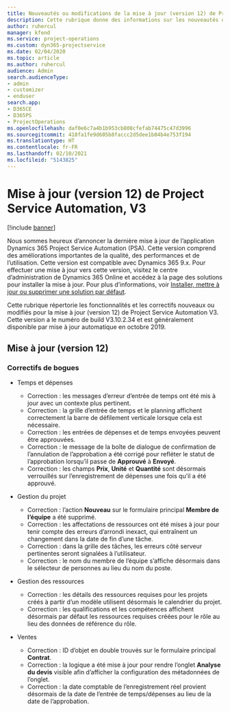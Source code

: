 ```yaml
---
title: Nouveautés ou modifications de la mise à jour (version 12) de Project Service Automation (correctif logiciel), V3
description: Cette rubrique donne des informations sur les nouveautés de la mise à jour (version 12) de Project Service Automation, V3.
author: ruhercul
manager: kfend
ms.service: project-operations
ms.custom: dyn365-projectservice
ms.date: 02/04/2020
ms.topic: article
ms.author: ruhercul
audience: Admin
search.audienceType:
- admin
- customizer
- enduser
search.app:
- D365CE
- D365PS
- ProjectOperations
ms.openlocfilehash: daf0e6c7a4b1b953cb808cfefab74475c47d3996
ms.sourcegitcommit: 418fa1fe9d605b8faccc2d5dee1b04b4e753f194
ms.translationtype: HT
ms.contentlocale: fr-FR
ms.lasthandoff: 02/10/2021
ms.locfileid: "5143825"
---
```

# <a name="project-service-automation-update-release-12-v3"></a>Mise à jour (version 12) de Project Service Automation, V3

[!include [banner](../includes/psa-now-project-operations.md)]

Nous sommes heureux d’annoncer la dernière mise à jour de l’application Dynamics 365 Project Service Automation (PSA). Cette version comprend des améliorations importantes de la qualité, des performances et de l’utilisation. Cette version est compatible avec Dynamics 365 9.x. Pour effectuer une mise à jour vers cette version, visitez le centre d’administration de Dynamics 365 Online et accédez à la page des solutions pour installer la mise à jour. Pour plus d’informations, voir [Installer, mettre à jour ou supprimer une solution par défaut](https://docs.microsoft.com/power-platform/admin/install-remove-preferred-solution).

Cette rubrique répertorie les fonctionnalités et les correctifs nouveaux ou modifiés pour la mise à jour (version 12) de Project Service Automation V3. Cette version a le numéro de build V3.10.2.34 et est généralement disponible par mise à jour automatique en octobre 2019.

## <a name="update-release-12"></a>Mise à jour (version 12)

### <a name="bug-fixes"></a>Correctifs de bogues

- Temps et dépenses

    - Correction : les messages d’erreur d’entrée de temps ont été mis à jour avec un contexte plus pertinent.
    - Correction : la grille d’entrée de temps et le planning affichent correctement la barre de défilement verticale lorsque cela est nécessaire.
    - Correction : les entrées de dépenses et de temps envoyées peuvent être approuvées.
    - Correction : le message de la boîte de dialogue de confirmation de l’annulation de l’approbation a été corrigé pour refléter le statut de l’approbation lorsqu’il passe de **Approuvé** à **Envoyé**.
    - Correction : les champs **Prix**, **Unité** et **Quantité** sont désormais verrouillés sur l’enregistrement de dépenses une fois qu’il a été approuvé.

- Gestion du projet

    - Correction : l’action **Nouveau** sur le formulaire principal **Membre de l’équipe** a été supprimé.
    - Correction : les affectations de ressources ont été mises à jour pour tenir compte des erreurs d’arrondi inexact, qui entraînent un changement dans la date de fin d’une tâche.
    - Correction : dans la grille des tâches, les erreurs côté serveur pertinentes seront signalées à l’utilisateur.
    - Correction : le nom du membre de l’équipe s’affiche désormais dans le sélecteur de personnes au lieu du nom du poste.

- Gestion des ressources

    - Correction : les détails des ressources requises pour les projets créés à partir d’un modèle utilisent désormais le calendrier du projet.
    - Correction : les qualifications et les compétences affichent désormais par défaut les ressources requises créées pour le rôle au lieu des données de référence du rôle.

- Ventes

    - Correction : ID d’objet en double trouvés sur le formulaire principal **Contrat**.
    - Correction : la logique a été mise à jour pour rendre l’onglet **Analyse du devis** visible afin d’afficher la configuration des métadonnées de l’onglet.
    - Correction : la date comptable de l’enregistrement réel provient désormais de la date de l’entrée de temps/dépenses au lieu de la date de l’approbation.
